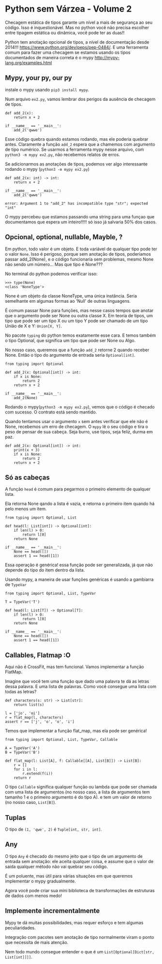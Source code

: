 # Python sem Várzea - Volume 2
Checagem estática de tipos garante um nível a mais de segurança ao seu código. Isso é inquestionável. Mas no python você não precisa escolher entre tipagem estática ou dinâmica, você pode ter as duas!!

Python tem anotação opcional de tipos, a nível de documentação desde 2014!!! https://www.python.org/dev/peps/pep-0484/. E uma ferramenta comum para fazer uma checagem se estamos usando os tipos documentados de maneira correta é o mypy http://mypy-lang.org/examples.html
## Mypy, your py, our py
instale o mypy usando `pip3 install mypy`.

Num arquivo `ex2.py`, vamos lembrar dos perigos da ausência de checagem de tipos.

```
def add_2(x):
    return x + 2

if __name__ == '__main__':
    add_2('qwwe')
```

Esse código quebra quando estamos rodando, mas ele poderia quebrar antes. Claramente a função `add_2` espera que a chamemos com argumento de tipo numérico. Se usarmos a ferramenta mypy nesse arquivo, com `python3 -m mypy ex2.py`, não recebemos relatos de erros.


Se adicionarmos as anotações de tipos, podemos ver algo interessante rodando o mypy (`python3 -m mypy ex2.py`)
```
def add_2(x: int) -> int:
    return x + 2

if __name__ == '__main__':
    add_2('qwwe')
```

```
error: Argument 1 to "add_2" has incompatible type "str"; expected "int"
```
O mypy percebeu que estamos passando uma string para uma funçao que documentamos que espera um inteiro!!!!! só isso já salvaria 50% dos casos.

## Opcional, optional, nullable, Mayble, ?

Em python, todo valor é um objeto. E toda variável de qualquer tipo pode ter o valor `None`. Isso é perigoso, porque sem anotação de tipos, poderíamos passar add_2(None), e o código funcionaria sem problemas, mesmo None não sendo um número... Mas que tipo é None???

No terminal do python podemos verificar isso:
```
>>> type(None)
<class 'NoneType'>
```

None é um objeto da classe NoneType, uma única instância. Seria semelhante em algumas formas ao 'Null' de outras linguagens. 

É comum passar None para funções, mas nesse casos tempos que anotar que o argumento pode ser None ou outra classe X. Em teoria de tipos, um tipo que pode ser um tipo X ou um tipo Y pode ser chamado de um tipo União de X e Y: `Union[X, Y]`. 

No pacote `typing` do python temos exatamente esse cara. E temos também o tipo Optional, que significa um tipo que pode ser None ou Algo.

No nosso caso, queremos que a função `add_2` retorne 2 quando receber None. Então o tipo do argumento de entrada seria `Optional[int]`.

```
from typing import Optional

def add_2(x: Optional[int]) -> int:
    if x is None:
        return 2
    return x + 2

if __name__ == '__main__':
    add_2(None)
```

Rodando o mypy(`python3 -m mypy ex2.py`), vemos que o código é checado com sucesso. O contrato está sendo mantido.

Quando tentamos usar o argumento `x` sem antes verificar que ele não é None, recebemos um erro de checagem. O `mypy` lê o seu código e tira o peso de pensar de sua cabeça. Seja burro, use tipos, seja feliz, durma em paz.

```
def add_2(x: Optional[int]) -> int:
    print(x + 3)
    if x is None:
        return 2
    return x + 2
```
## Só as cabeças
A função `head` é comum para pegarmos o primeiro elemento de qualquer lista. 

Ela retorna None qando a lista é vazia, e retorna o primeiro item quando há pelo menos um item. 

```
from typing import Optional, List

def head(l: List[int]) -> Optional[int]:
    if len(l) > 0:
        return l[0]
    return None

if __name__ == '__main__':
    None == head([])
    assert 1 == head([1])
```

Essa operação é genérica! essa função pode ser generalizada, já que não depende do tipo do item dentro da lista.

Usando mypy, a maneira de usar funções genéricas é usando a gambiarra de  `TypeVar`

```
from typing import Optional, List, TypeVar

T = TypeVar('T')

def head(l: List[T]) -> Optional[T]:
    if len(l) > 0:
        return l[0]
    return None

if __name__ == '__main__':
    None == head([])
    assert 1 == head([1])
```

## Callables, Flatmap :O
Aqui não é CrossFit, mas tem funcional. Vamos implementar a função FlatMap.

Imagine que você tem uma função que dado uma palavra te dá as letras dessa palavra. E uma lista de palavras. Como você consegue uma lista com todas as letras?

```
def characters(s: str) -> List[str]:
    return list(s)

l = ['jo', 'oi']
r = flat_map(l, characters)
assert r == ['j', 'o', 'o', 'i']
```

Temos que implementar a função flat_map, mas ela pode ser genérica!

```
from typing import Optional, List, TypeVar, Callable

A = TypeVar('A')
B = TypeVar('B')

def flat_map(l: List[A], f: Callable[[A], List[B]]) -> List[B]:
    r = []
    for i in l:
        r.extend(f(i))
    return r
```

O tipo `Callable` significa qualquer função ou lambda que pode ser chamada com uma lista de argumentos (no nosso caso, a lista de argumentos tem tamanho 1 e o primeiro argumento é do tipo A). e tem um valor de retorno (no nosso caso, `List[B]`).

## Tuplas
O tipo de `(1, 'qwe', 2)` é `Tuple[int, str, int]`.

## Any

O tipo `Any` é checado do mesmo jeito que o tipo de um argumento de entrada sem anotação: ele aceita qualquer coisa, e assume que o valor de saída qualquer método não vai quebrar seu código.

É um poluente, mas útil para várias situações em que queremos implementar o mypy gradualmente.

Agora você pode criar sua mini biblioteca de transformações de estruturas de dados com menos medo!

## Implemente incrementalmente
Mypy te dá muitas possibilidades, mas requer esforço e tem algumas peculiaridades. 

Integração com pacotes sem anotação de tipo normalmente viram o ponto que necessita de mais atenção.

Nem todo mundo consegue entender o que é um `List[Optional[Dict[str, List[int]]]]`.